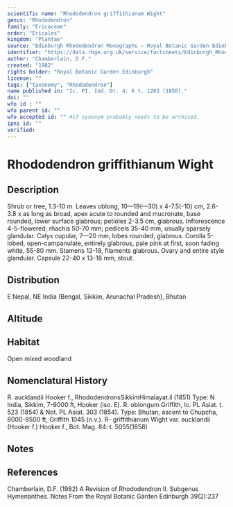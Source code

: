 ```yaml
---
scientific name: "Rhododendron griffithianum Wight"
genus: "Rhododendron"
family: "Ericaceae"
order: "Ericales"
kingdom: "Plantae"
source: "Edinburgh Rhododendron Monographs – Royal Botanic Garden Edinburgh"
identifier: "https://data.rbge.org.uk/service/factsheets/Edinburgh_Rhododendron_Monographs.xhtml"
author: "Chamberlain, D.F."
created: "1982"
rights holder: "Royal Botanic Garden Edinburgh"
license: ""
tags: ["taxonomy", "Rhododendron"]
name published in: "Ic. PI. Ind. Or. 4: 6 t. 1203 (1850)."
doi: ""
wfo id : ""
wfo parent id: ""
wfo accepted id: "" #if synonym probably needs to be archived.                      
ipni id: ""
verified:
---
```


                       

# Rhododendron griffithianum Wight

## Description
Shrub or tree, 1.3-10 m. Leaves oblong, 10—19(—30) x 4-7.5(-10) cm, 2.6-3.8 x as long as broad, apex acute to rounded and mucronate, base rounded, lower surface glabrous; petioles 2-3.5 cm, glabrous. Inflorescence 4-5-flowered; rhachis 50-70 mm; pedicels 35-40 mm, usually sparsely glandular. Calyx cupular, 7—20 mm, lobes rounded, glabrous. Corolla 5-lobed, open-campanulate, entirely glabrous, pale pink at first, soon fading white, 55-80 mm. Stamens 12-18, filaments glabrous. Ovary and entire style glandular. Capsule 22-40 x 13-18 mm, stout.

## Distribution
E Nepal, NE India (Bengal, Sikkim, Arunachal Pradesh), Bhutan

## Altitude


## Habitat
Open mixed woodland

## Nomenclatural History
R. aucklandii Hooker f., RhododendronsSikkimHimalayat.il (1851) Type: N India, Sikkim, 7-9000 ft, Hooker (iso. E). R. oblongum Griffith, Ic. PL Asiat. t. 523 (1854) & Not. PL Asiat. 303 (1854). Type: Bhutan, ascent to Chupcha, 8000-8500 ft, Griffith 1045 (n.v.). R- griffithianum Wight var. aucklandii (Hooker f.) Hooker f., Bot. Mag. 84: t. 5055(1858)
                       
## Notes


## References

Chamberlain, D.F. (1982) A Revision of Rhododendron II. Subgenus Hymenanthes. Notes From the Royal Botanic Garden Edinburgh 39(2):237
